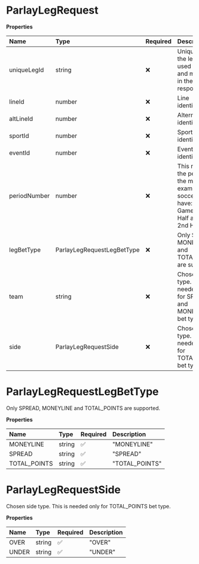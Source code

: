 # ParlayLegRequest

**Properties**

| Name         | Type                       | Required | Description                                                                                                       |
| :----------- | :------------------------- | :------- | :---------------------------------------------------------------------------------------------------------------- |
| uniqueLegId  | string                     | ❌       | Unique id of the leg. It's used to identify and match legs in the response.                                       |
| lineId       | number                     | ❌       | Line identification.                                                                                              |
| altLineId    | number                     | ❌       | Alternate line identification.                                                                                    |
| sportId      | number                     | ❌       | Sport identification.                                                                                             |
| eventId      | number                     | ❌       | Event identification.                                                                                             |
| periodNumber | number                     | ❌       | This represents the period of the match. For example, for soccer we have: 0 - Game, 1 - 1st Half and 2 - 2nd Half |
| legBetType   | ParlayLegRequestLegBetType | ❌       | Only SPREAD, MONEYLINE and TOTAL_POINTS are supported.                                                            |
| team         | string                     | ❌       | Chosen team type. This is needed only for SPREAD and MONEYLINE bet types.                                         |
| side         | ParlayLegRequestSide       | ❌       | Chosen side type. This is needed only for TOTAL_POINTS bet type.                                                  |

# ParlayLegRequestLegBetType

Only SPREAD, MONEYLINE and TOTAL_POINTS are supported.

**Properties**

| Name         | Type   | Required | Description    |
| :----------- | :----- | :------- | :------------- |
| MONEYLINE    | string | ✅       | "MONEYLINE"    |
| SPREAD       | string | ✅       | "SPREAD"       |
| TOTAL_POINTS | string | ✅       | "TOTAL_POINTS" |

# ParlayLegRequestSide

Chosen side type. This is needed only for TOTAL_POINTS bet type.

**Properties**

| Name  | Type   | Required | Description |
| :---- | :----- | :------- | :---------- |
| OVER  | string | ✅       | "OVER"      |
| UNDER | string | ✅       | "UNDER"     |

<!-- This file was generated by liblab | https://liblab.com/ -->
